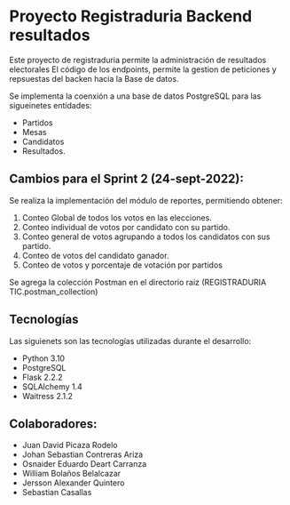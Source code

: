 # Proyecto Registraduria Backend resultados

Este proyecto de registraduria permite la administración de resultados electorales
El código de los endpoints, permite la gestion de peticiones y repsuestas del backen hacia la Base de datos.

Se implementa la coenxión a una base de datos PostgreSQL para las sigueinetes entidades:
- Partidos
- Mesas
- Candidatos
- Resultados.


## Cambios para el Sprint 2 (24-sept-2022):

Se realiza la implementación del módulo de reportes, permitiendo obtener:
1. Conteo Global de todos los votos en las elecciones.
2. Conteo individual de votos por candidato con su partido.
3. Conteo general de votos agrupando a todos los candidatos con sus partido.
4. Conteo de votos del candidato ganador.
5. Conteo de votos y porcentaje de votación por partidos

Se agrega la colección Postman en el directorio raiz (REGISTRADURIA TIC.postman_collection)


## Tecnologías
Las siguienets son las tecnologías utilizadas durante el desarrollo:
- Python 3.10
- PostgreSQL
- Flask 2.2.2
- SQLAlchemy 1.4
- Waitress 2.1.2

## Colaboradores:

* Juan David Picaza Rodelo
* Johan Sebastian Contreras Ariza
* Osnaider Eduardo Deart Carranza
* William Bolaños Belalcazar
* Jersson Alexander Quintero
* Sebastian Casallas
